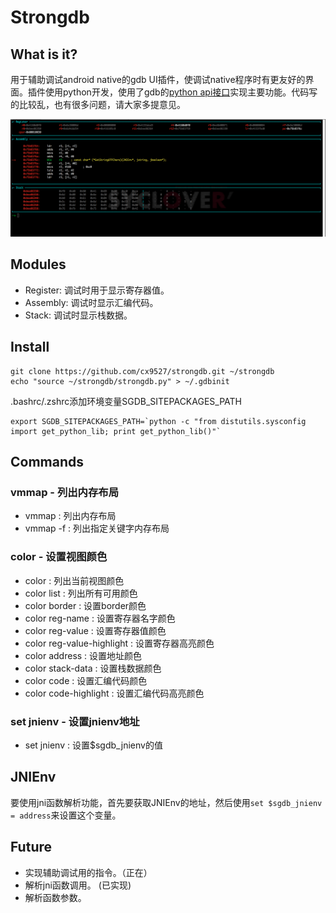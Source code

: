 # Strongdb

## What is it?
用于辅助调试android native的gdb UI插件，使调试native程序时有更友好的界面。插件使用python开发，使用了gdb的[python api接口](https://sourceware.org/gdb/onlinedocs/gdb/Python-API.html)实现主要功能。代码写的比较乱，也有很多问题，请大家多提意见。


![debug1](screenshots/debug1.png)

## Modules
* Register: 调试时用于显示寄存器值。
* Assembly: 调试时显示汇编代码。
* Stack: 调试时显示栈数据。

## Install
```
git clone https://github.com/cx9527/strongdb.git ~/strongdb
echo "source ~/strongdb/strongdb.py" > ~/.gdbinit
```

.bashrc/.zshrc添加环境变量SGDB\_SITEPACKAGES\_PATH
```
export SGDB_SITEPACKAGES_PATH=`python -c "from distutils.sysconfig import get_python_lib; print get_python_lib()"`
```

## Commands
### vmmap - 列出内存布局
* vmmap : 列出内存布局
* vmmap -f : 列出指定关键字内存布局

### color - 设置视图颜色
* color : 列出当前视图颜色
* color list : 列出所有可用颜色
* color border : 设置border颜色
* color reg-name : 设置寄存器名字颜色
* color reg-value : 设置寄存器值颜色
* color reg-value-highlight : 设置寄存器高亮颜色
* color address : 设置地址颜色
* color stack-data : 设置栈数据颜色
* color code : 设置汇编代码颜色
* color code-highlight : 设置汇编代码高亮颜色

### set jnienv - 设置jnienv地址
* set jnienv : 设置$sgdb_jnienv的值


## JNIEnv
要使用jni函数解析功能，首先要获取JNIEnv的地址，然后使用```set $sgdb_jnienv = address```来设置这个变量。

## Future
* 实现辅助调试用的指令。（正在）
* 解析jni函数调用。 (已实现)
* 解析函数参数。